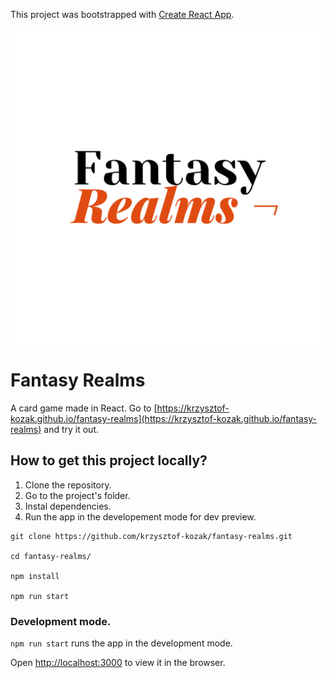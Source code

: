 This project was bootstrapped with [Create React App](https://github.com/facebook/create-react-app).

![cover](/public/logo.png)

# Fantasy Realms

A card game made in React. Go to [https://krzysztof-kozak.github.io/fantasy-realms](https://krzysztof-kozak.github.io/fantasy-realms) and try it out.

## How to get this project locally?

1. Clone the repository.
2. Go to the project's folder.
3. Instal dependencies.
4. Run the app in the developement mode for dev preview.

```
git clone https://github.com/krzysztof-kozak/fantasy-realms.git

cd fantasy-realms/

npm install

npm run start
```

### Development mode.

`npm run start` runs the app in the development mode.<br />

Open [http://localhost:3000](http://localhost:3000) to view it in the browser.
